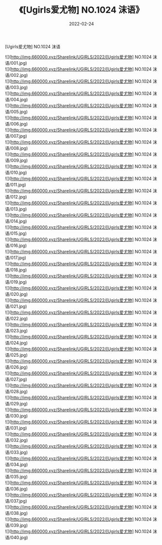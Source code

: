 ﻿---
layout: post
title:  《[Ugirls爱尤物] NO.1024 沫语》
date:   2022-02-24
img: http://img.660000.xyz/Sharelink/UGIRLS/2022/[Ugirls爱尤物] NO.1024 沫语/000.jpg
categories: [美女, 清纯, 唯美]
---

[Ugirls爱尤物] NO.1024 沫语

 ![](http://img.660000.xyz/Sharelink/UGIRLS/2022/[Ugirls爱尤物] NO.1024 沫语/001.jpg) <br>![](http://img.660000.xyz/Sharelink/UGIRLS/2022/[Ugirls爱尤物] NO.1024 沫语/002.jpg) <br>![](http://img.660000.xyz/Sharelink/UGIRLS/2022/[Ugirls爱尤物] NO.1024 沫语/003.jpg) <br>![](http://img.660000.xyz/Sharelink/UGIRLS/2022/[Ugirls爱尤物] NO.1024 沫语/004.jpg) <br>![](http://img.660000.xyz/Sharelink/UGIRLS/2022/[Ugirls爱尤物] NO.1024 沫语/005.jpg) <br>![](http://img.660000.xyz/Sharelink/UGIRLS/2022/[Ugirls爱尤物] NO.1024 沫语/006.jpg) <br>![](http://img.660000.xyz/Sharelink/UGIRLS/2022/[Ugirls爱尤物] NO.1024 沫语/007.jpg) <br>![](http://img.660000.xyz/Sharelink/UGIRLS/2022/[Ugirls爱尤物] NO.1024 沫语/008.jpg) <br>![](http://img.660000.xyz/Sharelink/UGIRLS/2022/[Ugirls爱尤物] NO.1024 沫语/009.jpg) <br>![](http://img.660000.xyz/Sharelink/UGIRLS/2022/[Ugirls爱尤物] NO.1024 沫语/010.jpg) <br>![](http://img.660000.xyz/Sharelink/UGIRLS/2022/[Ugirls爱尤物] NO.1024 沫语/011.jpg) <br>![](http://img.660000.xyz/Sharelink/UGIRLS/2022/[Ugirls爱尤物] NO.1024 沫语/012.jpg) <br>![](http://img.660000.xyz/Sharelink/UGIRLS/2022/[Ugirls爱尤物] NO.1024 沫语/013.jpg) <br>![](http://img.660000.xyz/Sharelink/UGIRLS/2022/[Ugirls爱尤物] NO.1024 沫语/014.jpg) <br>![](http://img.660000.xyz/Sharelink/UGIRLS/2022/[Ugirls爱尤物] NO.1024 沫语/015.jpg) <br>![](http://img.660000.xyz/Sharelink/UGIRLS/2022/[Ugirls爱尤物] NO.1024 沫语/016.jpg) <br>![](http://img.660000.xyz/Sharelink/UGIRLS/2022/[Ugirls爱尤物] NO.1024 沫语/017.jpg) <br>![](http://img.660000.xyz/Sharelink/UGIRLS/2022/[Ugirls爱尤物] NO.1024 沫语/018.jpg) <br>![](http://img.660000.xyz/Sharelink/UGIRLS/2022/[Ugirls爱尤物] NO.1024 沫语/019.jpg) <br>![](http://img.660000.xyz/Sharelink/UGIRLS/2022/[Ugirls爱尤物] NO.1024 沫语/020.jpg) <br>![](http://img.660000.xyz/Sharelink/UGIRLS/2022/[Ugirls爱尤物] NO.1024 沫语/021.jpg) <br>![](http://img.660000.xyz/Sharelink/UGIRLS/2022/[Ugirls爱尤物] NO.1024 沫语/022.jpg) <br>![](http://img.660000.xyz/Sharelink/UGIRLS/2022/[Ugirls爱尤物] NO.1024 沫语/023.jpg) <br>![](http://img.660000.xyz/Sharelink/UGIRLS/2022/[Ugirls爱尤物] NO.1024 沫语/024.jpg) <br>![](http://img.660000.xyz/Sharelink/UGIRLS/2022/[Ugirls爱尤物] NO.1024 沫语/025.jpg) <br>![](http://img.660000.xyz/Sharelink/UGIRLS/2022/[Ugirls爱尤物] NO.1024 沫语/026.jpg) <br>![](http://img.660000.xyz/Sharelink/UGIRLS/2022/[Ugirls爱尤物] NO.1024 沫语/027.jpg) <br>![](http://img.660000.xyz/Sharelink/UGIRLS/2022/[Ugirls爱尤物] NO.1024 沫语/028.jpg) <br>![](http://img.660000.xyz/Sharelink/UGIRLS/2022/[Ugirls爱尤物] NO.1024 沫语/029.jpg) <br>![](http://img.660000.xyz/Sharelink/UGIRLS/2022/[Ugirls爱尤物] NO.1024 沫语/030.jpg) <br>![](http://img.660000.xyz/Sharelink/UGIRLS/2022/[Ugirls爱尤物] NO.1024 沫语/031.jpg) <br>![](http://img.660000.xyz/Sharelink/UGIRLS/2022/[Ugirls爱尤物] NO.1024 沫语/032.jpg) <br>![](http://img.660000.xyz/Sharelink/UGIRLS/2022/[Ugirls爱尤物] NO.1024 沫语/033.jpg) <br>![](http://img.660000.xyz/Sharelink/UGIRLS/2022/[Ugirls爱尤物] NO.1024 沫语/034.jpg) <br>![](http://img.660000.xyz/Sharelink/UGIRLS/2022/[Ugirls爱尤物] NO.1024 沫语/035.jpg) <br>![](http://img.660000.xyz/Sharelink/UGIRLS/2022/[Ugirls爱尤物] NO.1024 沫语/036.jpg) <br>![](http://img.660000.xyz/Sharelink/UGIRLS/2022/[Ugirls爱尤物] NO.1024 沫语/037.jpg) <br>![](http://img.660000.xyz/Sharelink/UGIRLS/2022/[Ugirls爱尤物] NO.1024 沫语/038.jpg) <br>![](http://img.660000.xyz/Sharelink/UGIRLS/2022/[Ugirls爱尤物] NO.1024 沫语/039.jpg) <br>![](http://img.660000.xyz/Sharelink/UGIRLS/2022/[Ugirls爱尤物] NO.1024 沫语/040.jpg) <br>